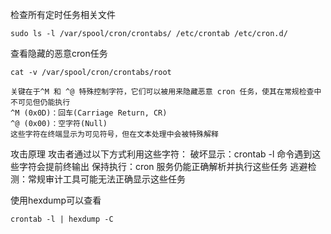 检查所有定时任务相关文件

```
sudo ls -l /var/spool/cron/crontabs/ /etc/crontab /etc/cron.d/

```



查看隐藏的恶意cron任务

```
cat -v /var/spool/cron/crontabs/root
```



```
关键在于^M 和 ^@ 特殊控制字符，它们可以被⽤来隐藏恶意 cron 任务，使其在常规检查中不可⻅但仍能执⾏
^M (0x0D)：回⻋(Carriage Return, CR) 
^@ (0x00)：空字符(Null)
这些字符在终端显⽰为可⻅符号，但在⽂本处理中会被特殊解释
```



攻击原理
攻击者通过以下⽅式利⽤这些字符：
破坏显⽰：crontab -l 命令遇到这些字符会提前终输出
保持执⾏：cron 服务仍能正确解析并执⾏这些任务
逃避检测：常规审计⼯具可能⽆法正确显⽰这些任务



使⽤hexdump可以查看

```
crontab -l | hexdump -C
```

